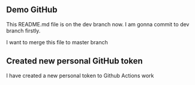 ## Demo GitHub

This README.md file is on the dev branch now. I am gonna commit to dev branch firstly.

I want to merge this file to master branch

## Created new personal GitHub token

I have created a new personal token to Github Actions work
